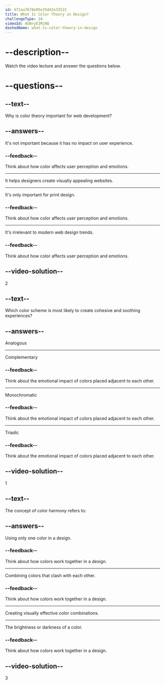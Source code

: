 ```yaml
---
id: 672aa7678e05e35d42e33522
title: What Is Color Theory in Design?
challengeType: 24
videoId: AUNryEIMjNQ
dashedName: what-is-color-theory-in-design
---
```


# --description--

Watch the video lecture and answer the questions below.

# --questions--

## --text--

Why is color theory important for web development?

## --answers--

It's not important because it has no impact on user experience.

### --feedback--

Think about how color affects user perception and emotions.

---

It helps designers create visually appealing websites.

---

It's only important for print design.

### --feedback--

Think about how color affects user perception and emotions.

---

It's irrelevant to modern web design trends.

### --feedback--

Think about how color affects user perception and emotions.

## --video-solution--

2

## --text--

Which color scheme is most likely to create cohesive and soothing experiences?

## --answers--

Analogous

---

Complementary

### --feedback--

Think about the emotional impact of colors placed adjacent to each other.

---

Monochromatic

### --feedback--

Think about the emotional impact of colors placed adjacent to each other.

---

Triadic

### --feedback--

Think about the emotional impact of colors placed adjacent to each other.

## --video-solution--

1

## --text--

The concept of color harmony refers to:

## --answers--

Using only one color in a design.

### --feedback--

Think about how colors work together in a design.

---

Combining colors that clash with each other.

### --feedback--

Think about how colors work together in a design.

---

Creating visually effective color combinations.

---

The brightness or darkness of a color.

### --feedback--

Think about how colors work together in a design.

## --video-solution--

3
